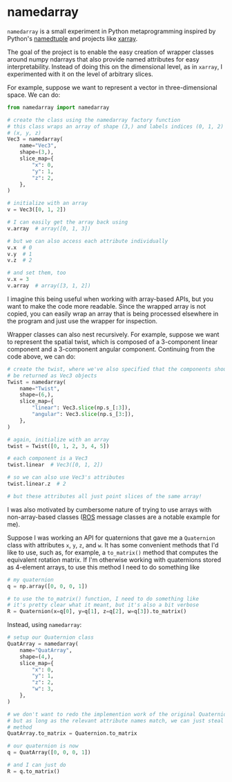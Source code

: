 # namedarray

`namedarray` is a small experiment in Python metaprogramming inspired by
Python's
[namedtuple](https://docs.python.org/3/library/collections.html#collections.namedtuple)
and projects like [xarray](https://github.com/pydata/xarray).

The goal of the project is to enable the easy creation of wrapper classes
around numpy ndarrays that also provide named attributes for easy
interpretability. Instead of doing this on the dimensional level, as in
`xarray`, I experimented with it on the level of arbitrary slices.

For example, suppose we want to represent a vector in three-dimensional space.
We can do:
```python
from namedarray import namedarray

# create the class using the namedarray factory function
# this class wraps an array of shape (3,) and labels indices (0, 1, 2) as
# (x, y, z)
Vec3 = namedarray(
    name="Vec3",
    shape=(3,),
    slice_map={
        "x": 0,
        "y": 1,
        "z": 2,
    },
)

# initialize with an array
v = Vec3([0, 1, 2])

# I can easily get the array back using
v.array  # array([0, 1, 3])

# but we can also access each attribute individually
v.x  # 0
v.y  # 1
v.z  # 2

# and set them, too
v.x = 3
v.array  # array([3, 1, 2])
```

I imagine this being useful when working with array-based APIs, but you want to
make the code more readable. Since the wrapped array is not copied, you can
easily wrap an array that is being processed elsewhere in the program and just
use the wrapper for inspection.

Wrapper classes can also nest recursively. For example, suppose we want to
represent the spatial twist, which is composed of a 3-component linear
component and a 3-component angular component. Continuing from the code above,
we can do:
```python
# create the twist, where we've also specified that the components should also
# be returned as Vec3 objects
Twist = namedarray(
    name="Twist",
    shape=(6,),
    slice_map={
        "linear": Vec3.slice(np.s_[:3]),
        "angular": Vec3.slice(np.s_[3:]),
    },
)

# again, initialize with an array
twist = Twist([0, 1, 2, 3, 4, 5])

# each component is a Vec3
twist.linear  # Vec3([0, 1, 2])

# so we can also use Vec3's attributes
twist.linear.z  # 2

# but these attributes all just point slices of the same array!
```

I was also motivated by cumbersome nature of trying to use arrays with
non-array-based classes ([ROS](https://www.ros.org/) message classes are a
notable example for me).

Suppose I was working an API for quaternions that gave me a `Quaternion` class
with attributes `x`, `y`, `z`, and `w`. It has some convenient methods that I'd
like to use, such as, for example, a `to_matrix()` method that computes the
equivalent rotation matrix. If I'm otherwise working with quaternions stored as
4-element arrays, to use this method I need to do something like
```python
# my quaternion
q = np.array([0, 0, 0, 1])

# to use the to_matrix() function, I need to do something like
# it's pretty clear what it meant, but it's also a bit verbose
R = Quaternion(x=q[0], y=q[1], z=q[2], w=q[3]).to_matrix()
```

Instead, using `namedarray`:
```python
# setup our Quaternion class
QuatArray = namedarray(
    name="QuatArray",
    shape=(4,),
    slice_map={
        "x": 0,
        "y": 1,
        "z": 2,
        "w": 3,
    },
)

# we don't want to redo the implemention work of the original Quaternion class,
# but as long as the relevant attribute names match, we can just steal its
# method
QuatArray.to_matrix = Quaternion.to_matrix

# our quaternion is now
q = QuatArray([0, 0, 0, 1])

# and I can just do 
R = q.to_matrix()
```
